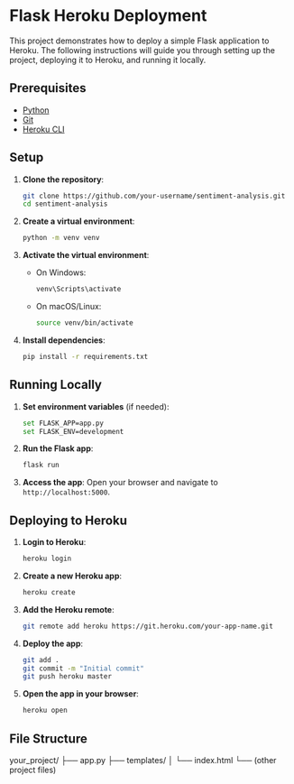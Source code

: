 # Flask Heroku Deployment

This project demonstrates how to deploy a simple Flask application to Heroku. The following instructions will guide you through setting up the project, deploying it to Heroku, and running it locally.

## Prerequisites

- [Python](https://www.python.org/downloads/)
- [Git](https://git-scm.com/download/win)
- [Heroku CLI](https://devcenter.heroku.com/articles/heroku-cli#download-and-install)

## Setup

1. **Clone the repository**:
    ```bash
    git clone https://github.com/your-username/sentiment-analysis.git
    cd sentiment-analysis
    ```

2. **Create a virtual environment**:
    ```bash
    python -m venv venv
    ```

3. **Activate the virtual environment**:
    - On Windows:
        ```bash
        venv\Scripts\activate
        ```
    - On macOS/Linux:
        ```bash
        source venv/bin/activate
        ```

4. **Install dependencies**:
    ```bash
    pip install -r requirements.txt
    ```

## Running Locally

1. **Set environment variables** (if needed):
    ```bash
    set FLASK_APP=app.py
    set FLASK_ENV=development
    ```

2. **Run the Flask app**:
    ```bash
    flask run
    ```

3. **Access the app**:
    Open your browser and navigate to `http://localhost:5000`.

## Deploying to Heroku

1. **Login to Heroku**:
    ```bash
    heroku login
    ```

2. **Create a new Heroku app**:
    ```bash
    heroku create
    ```

3. **Add the Heroku remote**:
    ```bash
    git remote add heroku https://git.heroku.com/your-app-name.git
    ```

4. **Deploy the app**:
    ```bash
    git add .
    git commit -m "Initial commit"
    git push heroku master
    ```

5. **Open the app in your browser**:
    ```bash
    heroku open
    ```

## File Structure
your_project/
├── app.py
├── templates/
│   └── index.html
└── (other project files)
